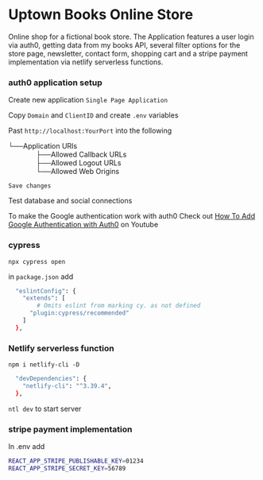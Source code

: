 # Uptown Books Online Store

Online shop for a fictional book store. The Application features a user login via auth0, getting data from my books API, several filter options for the store page, newsletter, contact form, shopping cart and a stripe payment implementation via netlify serverless functions.

### auth0 application setup

Create new application `Single Page Application`

Copy `Domain` and `ClientID` and create `.env` variables

Past `http://localhost:YourPort` into the following<br />

└──Application URIs<br />
    ├──Allowed Callback URLs<br />
    ├──Allowed Logout URLs<br />
    └──Allowed Web Origins<br />

`Save changes`

Test database and social connections

To make the Google authentication work with auth0
Check out [How To Add Google Authentication with Auth0](https://www.youtube.com/watch?v=70gp8kDBnfg&list=PL_P2h0WVUVXK7UEzxNaoAeRolN0nRkMyZ&index=4) on Youtube

### cypress

`npx cypress open`

in `package.json` add

```sh
  "eslintConfig": {
    "extends": [
        # Omits eslint from marking cy. as not defined
      "plugin:cypress/recommended"
    ]
  },
```

### Netlify serverless function

`npm i netlify-cli -D`

```sh
  "devDependencies": {
    "netlify-cli": "^3.39.4",
  },
```

`ntl dev` to start server

### stripe payment implementation

In .env add

```sh
REACT_APP_STRIPE_PUBLISHABLE_KEY=01234
REACT_APP_STRIPE_SECRET_KEY=56789
```
